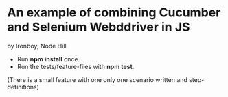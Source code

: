 # An example of combining Cucumber and Selenium Webddriver in JS
by Ironboy, Node Hill

* Run **npm install** once.
* Run the tests/feature-files with **npm test**.

(There is a small feature with one only one scenario written and step-definitions)